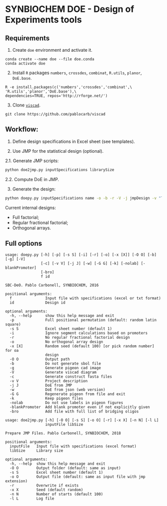 # SYNBIOCHEM DOE - Design of Experiments tools

## Requirements

1. Create `doe` environment and activate it.
```
conda create --name doe --file doe.conda
conda activate doe
```
2. Install `R` packages `numbers`, `crossdes`, `combinat`, `R.utils`, `planor`,  `DoE.base`.
```
R -e install.packages(c('numbers','crossdes','combinat',\
'R.utils','planor','DoE.base'),\
dependencies=TRUE, repos='http://rforge.net/')
```

3. Clone [`viscad`](https://github.com/pablocarb/viscad).
```
git clone https://github.com/pablocarb/viscad
```

## Workflow:

1. Define design specifications in Excel sheet (see templates).

2. Use JMP for the statistical design (optional).

  2.1. Generate JMP scripts:

  ```bash
  python doe2jmp.py inputSpecifications librarySize
  ```

  2.2. Compute DoE in JMP.

3. Generate the design:

```bash
python doepy.py inputSpecifications name -o -b -r -V -j jmpDesign -v "Title" -bro
```

Current internal designs:

* Full factorial;
* Regular fractional factorial;
* Orthogonal arrays.

## Full options


```
usage: doepy.py [-h] [-p] [-s S] [-i] [-r] [-o] [-x [X]] [-O O] [-b] [-g] [-V]
                [-c] [-v V] [-j J] [-w] [-G G] [-k] [-nolab] [-blankPromoter]
                [-bro]
                f id

SBC-DeO. Pablo Carbonell, SYNBIOCHEM, 2016

positional arguments:
  f               Input file with specifications (excel or txt format)
  id              Design id

optional arguments:
  -h, --help      show this help message and exit
  -p              Full positional permutation (default: random latin square)
  -s S            Excel sheet number (default 1)
  -i              Ignore segment calculations based on promoters
  -r              No regular fractional factorial design
  -o              No orthogonal array design
  -x [X]          Random seed (default 100) [or pick random number] for oa
                  design
  -O O            Output path
  -b              Do not generate sbol file
  -g              Generate pigeon cad image
  -V              Generate viscad diagram
  -c              Generate construct fasta files
  -v V            Project description
  -j J            DoE from JMP
  -w              DoE from json (web version)
  -G G            Regenerate pigeon from file and exit
  -k              Keep pigeon files
  -nolab          Do not use labels in pigeon figures
  -blankPromoter  Add blank promoter even if not explicitly given
  -bro            Add file with full list of bridging oligos
```

```
usage: doe2jmp.py [-h] [-O O] [-s S] [-o O] [-r] [-x X] [-n N] [-l L]
                  inputFile libSize

Prepare JMP Files. Pablo Carbonell, SYNBIOCHEM, 2018

positional arguments:
  inputFile   Input file with specifications (excel format)
  libSize     Library size

optional arguments:
  -h, --help  show this help message and exit
  -O O        Output folder (default: same as input)
  -s S        Excel sheet number (default 1)
  -o O        Output file (default: same as input file with jmp extension)
  -r          Overwrite if exists
  -x X        Seed (default random)
  -n N        Number of starts (default 100)
  -l L        Log file
```
